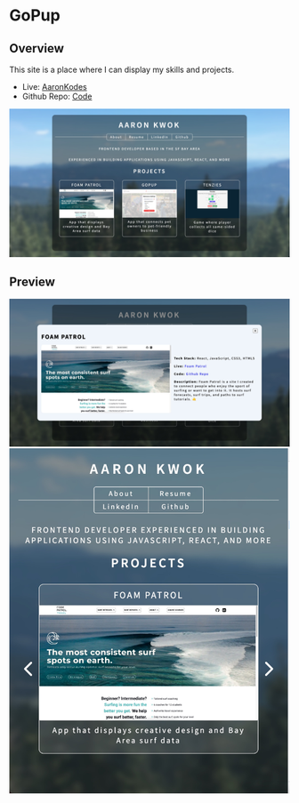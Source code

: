 # GoPup

## Overview

This site is a place where I can display my skills and projects.

- Live: [AaronKodes](https://aaronkodes.netlify.app/) 
- Github Repo: [Code](https://github.com/AaronoKwok/Portfolio)

![home page](/src/assets/images/home.jpg)

## Preview

![popup](/src/assets/images/popup.jpg)
![mobile](/src/assets/images/mobile.jpg)

